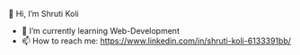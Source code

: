 👋 Hi, I’m Shruti Koli
- 🌱 I’m currently learning Web-Development
- 📫 How to reach me: https://www.linkedin.com/in/shruti-koli-6133391bb/

<!---
ShrutiKoli19/ShrutiKoli19 is a ✨ special ✨ repository because its `README.md` (this file) appears on your GitHub profile.
You can click the Preview link to take a look at your changes.
--->
